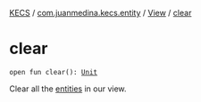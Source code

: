 [KECS](../../index.md) / [com.juanmedina.kecs.entity](../index.md) / [View](index.md) / [clear](./clear.md)

# clear

`open fun clear(): `[`Unit`](https://kotlinlang.org/api/latest/jvm/stdlib/kotlin/-unit/index.html)

Clear all the [entities](../-entity/index.md) in our view.

